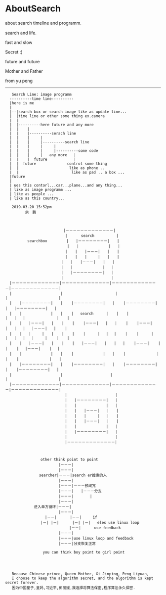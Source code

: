 # AboutSearch

about search timeline and programm.　　</br>

search and life.</br>

fast and slow </br>

Secret :) </br>

future and future </br>

Mother and Father </br>

from yu peng </br>
__________________________________________________________________

       Search Line: image programm
      ----------time line----------
      |here is me  
      |  
      |--|search box or search image like as update line...
      |  |time line or other some thing ex.camera
      |  |
      |  |----------here future and any more
      |  |    |
      |  |    |----------serach line
      |  |    |     |
      |  |    |     |----------search line
      |  |    |     |     |
      |  |    |     |     |----------some code
      |  |    |     |   any more   | 
      |  |    |  future            |
      |  |  future              control some thing
      |  |                       like as phone ..
      |  |                        like as pad .. a box ...
      |future                       
      | 
      | ues this contorl...car...plane...and any thing... 
      | like as image programm ...
      | like as people ...
      | like as this country...
              
       2019.03.20 15:52pm 
             余　鹏
       
       
       
                     　　　　　 |－－－－－－－－－－－－－| 
                            　　| 　　　search　　　　　　|
              searchbox       　|　　|－－－－－－－－|　　|
                                |　　|　　　　　　　　|　　|
                            　　|　　|　　|－－－|　　|　　|
                            　　|　　|　　|　　　|　　|　　|
      　　　　　　　　　　　　　　|　　|　　|－－－|　　|　　|
      　　　　　　　　　　　　　　|　　|　　　　　　　　|　　|
      　　　　　　　　　　　　　　|　　|－－－－－－－－|　　|
      　　　　　　　　　　　　　　| 　　　　　　　　　　　　 |
      |－－－－－－－－－－－－－|－－－－－－－－－－－－－|－－－－－－－－－－－－－|－－－－－－－－－－－－－|
      | 　　　      　　　　　　|                        |                        |                       | 
      |　　|－－－－－－－－|　　|    |－－－－－－－－|　　|    |－－－－－－－－|   |   |－－－－－－－－|   |
      |　　|　　　　　　　　|　　|    |   search      |　　|　  |              |   |   |              |    |
      |　　|　　|－－－|　　|　　|    |    |－－－|   |　　|    |    |－－－|   |   |   |   |－－－|   |    |
      |　　|　　|　　　|　　|　　|    |    |  　　|   | 　|    |    |      |   |   |   |   |     |    |    |
      |　　|　　|－－－|　　|　　|    |　　|－－－|　　|　　|   |    |－－－|    |  |    |   |－－－|    | 　|
      |　　|　　　　　　　　|　　|    |　　　　　　　　|　　|    |              |   |    |              |  　|
      |　　|－－－－－－－－|　　|    |－－－－－－－－|　　|    |－－－－－－－－|  |    |－－－－－－－－|   |     
      | 　　　　　　　　　　　　 |　　　　　　　　　　　　　|                        |                       |
      |－－－－－－－－－－－－－|－－－－－－－－－－－－－|－－－－－－－－－－－－－|－－－－－－－－－－－－－| 
                               | 　　　      　　　　　　|
                               |　　|－－－－－－－－|　　|
                               |　　|　　　　　　　　|　　|
                               |　　|　　|－－－|　　|　　|
                               |　　|　　|　　　|　　|　　|
                               |　　|　　|－－－|　　|　　|
                               |　　|　　　　　　　　|　　|
                               |　　|－－－－－－－－|　　|
                               | 　　　　　　　　　　　　 |
                               |－－－－－－－－－－－－－| 
       
                          
                          
                    other think point to point
                            |－－－|
                            |－－－|
           　　　　　searcher|－－－|search er搜索的人
                            |－－－|
                            |－－－|－－－预域冗
                            |－－－|　　|－－－分支
                            |－－－|　　    |
                            |－－－|
                 进入单方循环|－－－|
                            |－－－|
       　　　　　　　　　|－－|      |－－|     if
                    |－| |－|      |－| |－|   eles use linux loop
                 　　　　　　　　　 |－－|　　　 use feedback
                            |－－－|
                            |－－－|use linux loop and feedback
                            |－－－|分支恢复正常

                     you can think boy point to girl point
       
     
      
       
       Because Chinese prince, Queen Mother, Xi Jinping, Peng Liyuan, 
       I choose to keep the algorithm secret, and the algorithm is kept secret forever.
       因为中国皇子,皇妈,习近平,彭丽媛,我选择将算法保密,程序算法永久保密. 



